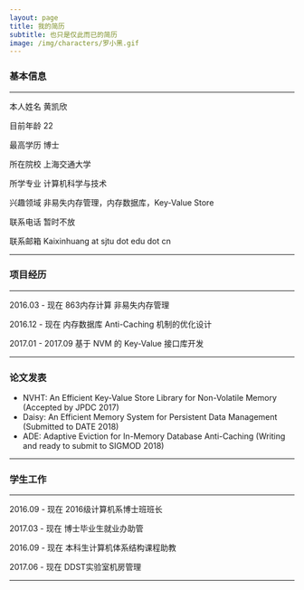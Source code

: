 ```yaml
---
layout: page
title: 我的简历
subtitle: 也只是仅此而已的简历
image: /img/characters/罗小黑.gif
---
```


### 基本信息
------------------------------------------------------------------------------
本人姓名 黄凯欣

目前年龄 22

最高学历 博士

所在院校 上海交通大学

所学专业 计算机科学与技术

兴趣领域 非易失内存管理，内存数据库，Key-Value Store

联系电话 暂时不放

联系邮箱 Kaixinhuang at sjtu dot edu dot cn

------------------------------------------------------------------------------

### 项目经历

------------------------------------------------------------------------------
2016.03 - 现在 863内存计算 非易失内存管理

2016.12 - 现在 内存数据库 Anti-Caching 机制的优化设计

2017.01 - 2017.09 基于 NVM 的 Key-Value 接口库开发 

------------------------------------------------------------------------------
### 论文发表

- NVHT: An Efficient Key-Value Store Library for Non-Volatile Memory (Accepted by JPDC 2017)
- Daisy: An Efficient Memory System for Persistent Data Management (Submitted to DATE 2018)
- ADE: Adaptive Eviction for In-Memory Database Anti-Caching (Writing and ready to submit to SIGMOD 2018)

------------------------------------------------------------------------------

### 学生工作

------------------------------------------------------------------------------
2016.09 - 现在 2016级计算机系博士班班长

2017.03 - 现在 博士毕业生就业办助管

2016.09 - 现在 本科生计算机体系结构课程助教

2017.06 - 现在 DDST实验室机房管理

------------------------------------------------------------------------------

